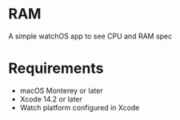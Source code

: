 # RAM
A simple watchOS app to see CPU and RAM spec

# Requirements
- macOS Monterey or later
- Xcode 14.2 or later
- Watch platform configured in Xcode
